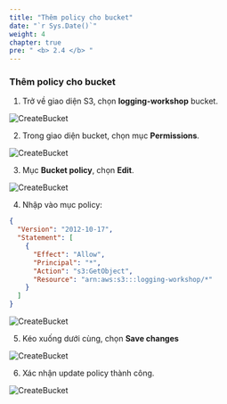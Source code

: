 ```yaml
---
title: "Thêm policy cho bucket"
date: "`r Sys.Date()`"
weight: 4
chapter: true
pre: " <b> 2.4 </b> "
---
```


### Thêm policy cho bucket

1. Trở về giao diện S3, chọn **logging-workshop** bucket.

![CreateBucket](/images/2.prerequisite/30.png)

2. Trong giao diện bucket, chọn mục **Permissions**.

![CreateBucket](/images/2.prerequisite/31.png)

3. Mục **Bucket policy**, chọn **Edit**.

![CreateBucket](/images/2.prerequisite/32.png)

4. Nhập vào mục policy:

```json
{
  "Version": "2012-10-17",
  "Statement": [
    {
      "Effect": "Allow",
      "Principal": "*",
      "Action": "s3:GetObject",
      "Resource": "arn:aws:s3:::logging-workshop/*"
    }
  ]
}
```

![CreateBucket](/images/2.prerequisite/33.png)

5. Kéo xuống dưới cùng, chọn **Save changes**

![CreateBucket](/images/2.prerequisite/34.png)

6. Xác nhận update policy thành công.

![CreateBucket](/images/2.prerequisite/35.png)
